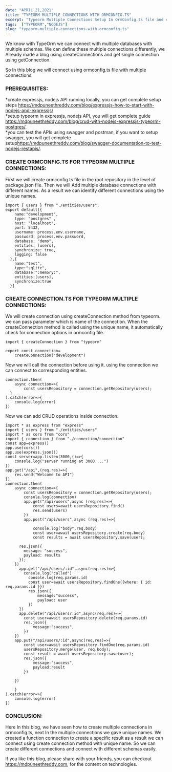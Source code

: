 ```yaml
---
date: "APRIL 21,2021"
title: "TYPEORM MULTIPLE CONNECTIONS WITH ORMCONFIG.TS"
excerpt: "Typeorm Multiple Connections Setup In OrmConfig.ts file and create connection function to create Individual connections using typescript."
tags:  ["TYPEORM","NODEJS"]
slug: "typeorm-multiple-connections-with-ormconfig-ts"
---
```

We know with TypeOrm we can connect with multiple databases with multiple schemas. We can define these multiple connections differently, we Already made a blog using createConnections and get single connection using getConnection.

So In this blog we will connect using ormconfig.ts file with multiple connections.

### PREREQUISITES:

\*create expressjs, nodejs API running locally, you can get complete setup steps <a style="color: blue" href="/blog/expressjs-how-to-start-with-nodejs-and-expressjs/">https://mdpuneethreddy.com/blog/expressjs-how-to-start-with-nodejs-and-expressjs/</a><br />
\*setup typeorm in expressjs, nodejs API, you will get complete guide 
<a style="color: blue" href="/blog/crud-with-nodejs-expressjs-typeorm-postgres/">https://mdpuneethreddy.com/blog/crud-with-nodejs-expressjs-typeorm-postgres/</a>.<br />
\*you can test the APIs using swagger and postman, if you want to setup swagger, you will get complete setup<a style="color: blue" href="/blog/swagger-documentation-to-test-nodejs-restapis/">https://mdpuneethreddy.com/blog/swagger-documentation-to-test-nodejs-restapis/</a>.<br />

### CREATE ORMCONFIG.TS FOR TYPEORM MULTIPLE CONNECTIONS:
First we will create ormconfig.ts file in the root repository in the level of package.json file. Then we will Add multiple database connections with different names. As a result we can identify different connections using the unique names.

```
import { users } from "./entities/users";
export default[{
    name:"development",
    type: "postgres" ,
    host: "localhost",
    port: 5432,
    username: process.env.username,
    password: process.env.password,
    database: "demo",
    entities: [users],
    synchronize: true,
    logging: false
  },{
    name:"test",
    type:"sqlite",
    database:":memory:",
    entities:[users],
    synchronize:true
  }]
```
### CREATE CONNECTION.TS FOR TYPEORM MULTIPLE CONNECTIONS:
We will create connection using createConnection method from typeorm. we can pass parameter which is name of the connection. When the createConnection method is called using the unique name, it automatically check for connection options in ormconfig file.
```
import { createConnection } from "typeorm"

export const connection=
    createConnection("development")
```

Now we will call the connection before using it. using the connection we can connect to corresponding entities.

```
connection.then(
    async connection=>{
        const usersRepository = connection.getRepository(users);
  }
).catch(error=>{
    console.log(error)
})
```
Now we can add CRUD operations inside connection.

```
import * as express from "express"
import { users } from "./entities/users"
import * as cors from "cors"
import { connection } from "./connection/connection"
const app=express()
app.use(cors())
app.use(express.json())
const server=app.listen(3000,()=>{
    console.log("server running at 3000....")
})
app.get("/api",(req,res)=>{
    res.send("Welcome to API")
})
connection.then(
    async connection=>{
        const usersRepository = connection.getRepository(users);
        console.log(connection)
        app.get("/api/users",async (req,res)=>{
            const users=await usersRepository.find()
            res.send(users)
        })
        app.post("/api/users",async (req,res)=>{
            
            console.log("body",req.body)
            const user=await usersRepository.create(req.body)
            const results = await usersRepository.save(user);
            
      res.json({
        message: "success",
        payload: results
      });
    })
      app.get("/api/users/:id",async(req,res)=>{
        console.log("called")
          console.log(req.params.id)
          const user=await usersRepository.findOne({where: { id: req.params.id }})
          res.json({
              message:"success",
              payload: user
          })
      })
      app.delete("/api/users/:id",async(req,res)=>{
        const user=await usersRepository.delete(req.params.id)
        res.json({
            message:"success",
        })
    })
    app.put("/api/users/:id",async(req,res)=>{
        const user=await usersRepository.findOne(req.params.id)
        usersRepository.merge(user, req.body);
        const result = await usersRepository.save(user);
        res.json({
            message:"success",
            payload:result
        })
  
    })
        
    }
).catch(error=>{
    console.log(error)
})
```

### CONCLUSION:

Here In this blog, we have seen how to create multiple connections in ormconfig.ts, next In the multiple connections we gave unique names. We created a function connection to create a specific result as a result we can connect using create connection method with unique name. So we can create different connections and connect with different schemas easily.

If you like this blog, please share with your friends, you can checkout <a style="color: blue" href="/">https://mdpuneethreddy.com</a>, for the content on technologies.